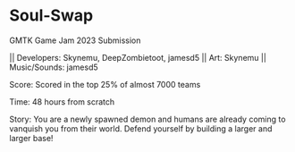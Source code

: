 # Soul-Swap
GMTK Game Jam 2023 Submission

|| Developers: Skynemu, DeepZombietoot, jamesd5
|| Art: Skynemu
|| Music/Sounds: jamesd5

Score: Scored in the top 25% of almost 7000 teams

Time: 48 hours from scratch

Story:
You are a newly spawned demon and humans are already coming to vanquish you from their world. 
Defend yourself by building a larger and larger base! 
